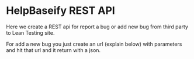 # HelpBaseify REST API

Here we create a REST api for report a bug or add new bug from third party to Lean Testing site.

For add a new bug you just create an url (explain below) with parameters and hit that url and it return with a json. 



